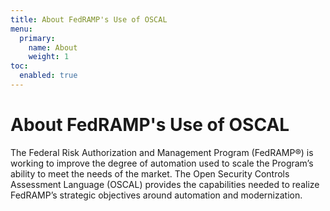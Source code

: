 ```yaml
---
title: About FedRAMP's Use of OSCAL
menu:
  primary:
    name: About
    weight: 1
toc:
  enabled: true
---
```

# About FedRAMP's Use of OSCAL

The Federal Risk Authorization and Management Program (FedRAMP®) is working to improve the degree of automation used to scale the Program’s ability to meet the needs of the market. The Open Security Controls Assessment Language (OSCAL) provides the capabilities needed to realize FedRAMP’s strategic objectives around automation and modernization.  
